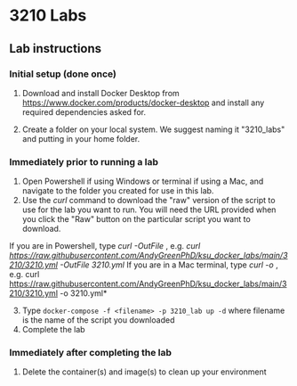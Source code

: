 # 3210 Labs

## Lab instructions

### Initial setup (done once)
1. Download and install Docker Desktop from https://www.docker.com/products/docker-desktop and install any required dependencies asked for.

2.  Create a folder on your local system.  We suggest naming it "3210_labs" and putting in your home folder.

### Immediately prior to running a lab
1.  Open Powershell if using Windows or terminal if using a Mac, and navigate to the folder you created for use in this lab.
2.  Use the *curl* command to download the "raw" version of the script to use for the lab you want to run.  You will need the URL provided when you click the "Raw" button on the particular script you want to download.  

If you are in Powershell, type *curl <URL> -OutFile <filename>*, e.g. *curl https://raw.githubusercontent.com/AndyGreenPhD/ksu_docker_labs/main/3210/3210.yml -OutFile 3210.yml*
If you are in a Mac terminal, type *curl <URL> -o <filename>*, e.g. curl https://raw.githubusercontent.com/AndyGreenPhD/ksu_docker_labs/main/3210/3210.yml -o 3210.yml*

3.  Type `docker-compose -f <filename> -p 3210_lab up -d` where filename is the name of the script you downloaded
4.  Complete the lab


### Immediately after completing the lab
1.  Delete the container(s) and image(s) to clean up your environment
